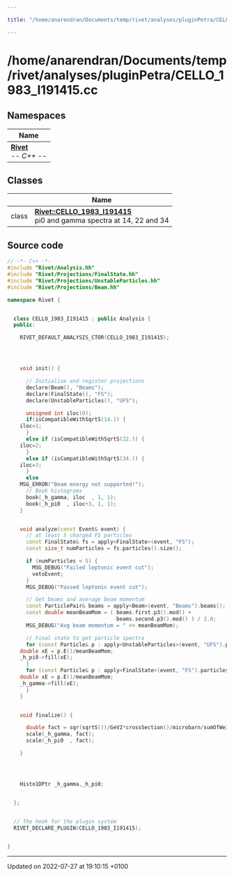 ```yaml
---

title: "/home/anarendran/Documents/temp/rivet/analyses/pluginPetra/CELLO_1983_I191415.cc"

---
```


# /home/anarendran/Documents/temp/rivet/analyses/pluginPetra/CELLO_1983_I191415.cc



## Namespaces

| Name           |
| -------------- |
| **[Rivet](http://example.org/namespaces/namespacerivet/)** <br>-*- C++ -*-  |

## Classes

|                | Name           |
| -------------- | -------------- |
| class | **[Rivet::CELLO_1983_I191415](http://example.org/classes/classrivet_1_1cello__1983__i191415/)** <br>pi0 and gamma spectra at 14, 22 and 34  |




## Source code

```cpp
// -*- C++ -*-
#include "Rivet/Analysis.hh"
#include "Rivet/Projections/FinalState.hh"
#include "Rivet/Projections/UnstableParticles.hh"
#include "Rivet/Projections/Beam.hh"

namespace Rivet {


  class CELLO_1983_I191415 : public Analysis {
  public:

    RIVET_DEFAULT_ANALYSIS_CTOR(CELLO_1983_I191415);




    void init() {

      // Initialise and register projections
      declare(Beam(), "Beams");
      declare(FinalState(), "FS");
      declare(UnstableParticles(), "UFS");

      unsigned int iloc(0);
      if(isCompatibleWithSqrtS(14.)) {
    iloc=1;
      }
      else if (isCompatibleWithSqrtS(22.)) {
    iloc=2;
      }
      else if (isCompatibleWithSqrtS(34.)) {
    iloc=3;
      }
      else
    MSG_ERROR("Beam energy not supported!");
      // Book histograms
      book(_h_gamma, iloc  , 1, 1);
      book(_h_pi0  , iloc+3, 1, 1);
    }


    void analyze(const Event& event) {
      // at least 5 charged FS particles
      const FinalState& fs = apply<FinalState>(event, "FS");
      const size_t numParticles = fs.particles().size();

      if (numParticles < 5) {
        MSG_DEBUG("Failed leptonic event cut");
        vetoEvent;
      }
      MSG_DEBUG("Passed leptonic event cut");

      // Get beams and average beam momentum
      const ParticlePair& beams = apply<Beam>(event, "Beams").beams();
      const double meanBeamMom = ( beams.first.p3().mod() +
                                   beams.second.p3().mod() ) / 2.0;
      MSG_DEBUG("Avg beam momentum = " << meanBeamMom);

      // Final state to get particle spectra
      for (const Particle& p : apply<UnstableParticles>(event, "UFS").particles(Cuts::pid==111)) {
    double xE = p.E()/meanBeamMom;
    _h_pi0->fill(xE);
      }
      for (const Particle& p : apply<FinalState>(event, "FS").particles(Cuts::pid==22)) {
    double xE = p.E()/meanBeamMom;
    _h_gamma->fill(xE);
      }
    }


    void finalize() {

      double fact = sqr(sqrtS())/GeV2*crossSection()/microbarn/sumOfWeights();
      scale(_h_gamma, fact); 
      scale(_h_pi0  , fact); 

    }




    Histo1DPtr _h_gamma,_h_pi0;


  };


  // The hook for the plugin system
  RIVET_DECLARE_PLUGIN(CELLO_1983_I191415);


}
```


-------------------------------

Updated on 2022-07-27 at 19:10:15 +0100
